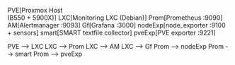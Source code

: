  PVE[Proxmox Host<br/>(B550 + 5900X)]
  LXC[Monitoring LXC (Debian)]
  Prom[Prometheus :9090]
  AM[Alertmanager :9093]
  Gf[Grafana :3000]
  nodeExp[node_exporter :9100<br/>+ sensors]
  smart[SMART textfile collector]
  pveExp[PVE exporter :9221]

  PVE --> LXC
  LXC --> Prom
  LXC --> AM
  LXC --> Gf
  Prom --> nodeExp
  Prom --> smart
  Prom --> pveExp
